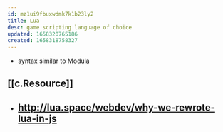 ```yaml
---
id: mz1ui9fbuxwdmk7k1b23ly2
title: Lua
desc: game scripting language of choice
updated: 1658320765186
created: 1658318758327
---
```


- syntax similar to Modula

## [[c.Resource]]

- http://lua.space/webdev/why-we-rewrote-lua-in-js
  - 